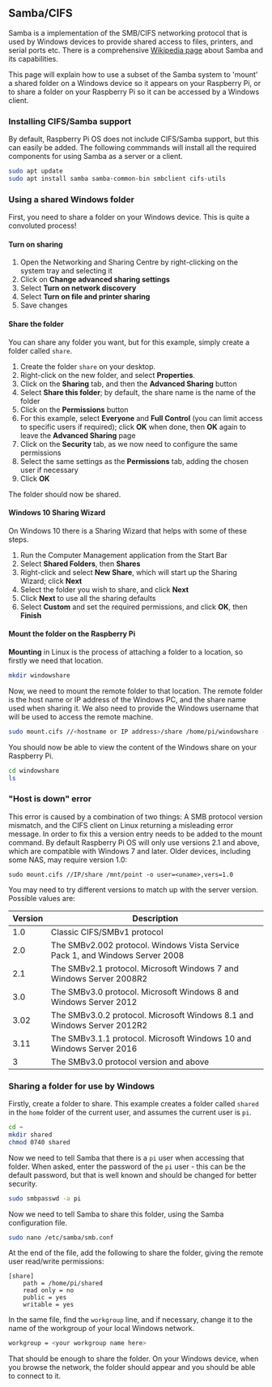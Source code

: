 ## Samba/CIFS

Samba is a implementation of the SMB/CIFS networking protocol that is used by Windows devices to provide shared access to files, printers, and serial ports etc. There is a comprehensive [Wikipedia page](https://en.wikipedia.org/wiki/Samba_%28software%29) about Samba and its capabilities.

This page will explain how to use a subset of the Samba system to 'mount' a shared folder on a Windows device so it appears on your Raspberry Pi, or to share a folder on your Raspberry Pi so it can be accessed by a Windows client.

### Installing CIFS/Samba support

By default, Raspberry Pi OS does not include CIFS/Samba support, but this can easily be added. The following commmands will install all the required components for using Samba as a server or a client.

```bash
sudo apt update
sudo apt install samba samba-common-bin smbclient cifs-utils
```

### Using a shared Windows folder

First, you need to share a folder on your Windows device. This is quite a convoluted process!

#### Turn on sharing

1. Open the Networking and Sharing Centre by right-clicking on the system tray and selecting it
1. Click on **Change advanced sharing settings**
1. Select **Turn on network discovery**
1. Select **Turn on file and printer sharing**
1. Save changes

#### Share the folder

You can share any folder you want, but for this example, simply create a folder called `share`. 

1. Create the folder `share` on your desktop.
1. Right-click on the new folder, and select **Properties**.
1. Click on the **Sharing** tab, and then the **Advanced Sharing** button
1. Select **Share this folder**; by default, the share name is the name of the folder
1. Click on the **Permissions** button
1. For this example, select **Everyone** and **Full Control** (you can limit access to specific users if required); click **OK** when done, then **OK** again to leave the **Advanced Sharing** page
1. Click on the **Security** tab, as we now need to configure the same permissions
1. Select the same settings as the **Permissions** tab, adding the chosen user if necessary
1. Click **OK**

The folder should now be shared.

#### Windows 10 Sharing Wizard

On Windows 10 there is a Sharing Wizard that helps with some of these steps.

1. Run the Computer Management application from the Start Bar
1. Select **Shared Folders**, then **Shares**
1. Right-click and select **New Share**, which will start up the Sharing Wizard; click **Next**
1. Select the folder you wish to share, and click **Next**
1. Click **Next** to use all the sharing defaults
1. Select **Custom** and set the required permissions, and click **OK**, then **Finish**

#### Mount the folder on the Raspberry Pi

**Mounting** in Linux is the process of attaching a folder to a location, so firstly we need that location.

```bash
mkdir windowshare
```

Now, we need to mount the remote folder to that location. The remote folder is the host name or IP address of the Windows PC, and the share name used when sharing it. We also need to provide the Windows username that will be used to access the remote machine.

```bash
sudo mount.cifs //<hostname or IP address>/share /home/pi/windowshare -o user=<name>
```

You should now be able to view the content of the Windows share on your Raspberry Pi.

```bash
cd windowshare
ls
```

### "Host is down" error

This error is caused by a combination of two things: A SMB protocol version mismatch, and the CIFS client on Linux returning a misleading error message. In order to fix this a version entry needs to be added to the mount command. By default Raspberry Pi OS will only use versions 2.1 and above, which are compatible with Windows 7 and later. Older devices, including some NAS, may require version 1.0:

```
sudo mount.cifs //IP/share /mnt/point -o user=<uname>,vers=1.0
```

You may need to try different versions to match up with the server version. Possible values are: 

| Version | Description |
|---------|-------------|
|  1.0    | Classic CIFS/SMBv1 protocol |
|  2.0    | The SMBv2.002 protocol. Windows Vista Service Pack 1, and Windows Server 2008 |
|  2.1    | The SMBv2.1 protocol. Microsoft Windows 7 and Windows Server 2008R2 |
|  3.0    | The SMBv3.0 protocol.  Microsoft Windows 8 and Windows Server 2012 |
| 3.02    | The SMBv3.0.2 protocol. Microsoft Windows 8.1 and Windows Server 2012R2 |
| 3.11    | The SMBv3.1.1 protocol. Microsoft Windows 10 and Windows Server 2016 |
| 3       | The SMBv3.0 protocol version and above |

### Sharing a folder for use by Windows

Firstly, create a folder to share. This example creates a folder called `shared` in the `home` folder of the current user, and  assumes the current user is `pi`.

```bash
cd ~
mkdir shared
chmod 0740 shared
```
Now we need to tell Samba that there is a `pi` user when accessing that folder. When asked, enter the password of the `pi` user - this can be the default password, but that is well known and should be changed for better security.

```bash
sudo smbpasswd -a pi
```
Now we need to tell Samba to share this folder, using the Samba configuration file.

```bash
sudo nano /etc/samba/smb.conf
```

At the end of the file, add the following to share the folder, giving the remote user read/write permissions:

```
[share]
    path = /home/pi/shared
    read only = no
    public = yes
    writable = yes
```

In the same file, find the `workgroup` line, and if necessary, change it to the name of the workgroup of your local Windows network.

```bash
workgroup = <your workgroup name here>
```

That should be enough to share the folder. On your Windows device, when you browse the network, the folder should appear and you should be able to connect to it.

